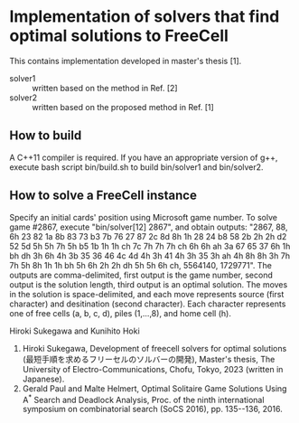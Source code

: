# Implementation of solvers that find optimal solutions to FreeCell

This contains implementation developed in master's thesis [1].

<dl>
<dt> solver1 </dt>
<dd> written based on the method in Ref. [2] </dd>
<dt> solver2 </dt>
<dd> written based on the proposed method in Ref. [1] </dd>
</dl>

## How to build

A C++11 compiler is required. If you have an appropriate version of g++, execute bash script bin/build.sh to build bin/solver1 and bin/solver2.

## How to solve a FreeCell instance

Specify an initial cards' position using Microsoft game number. To solve game #2867, execute "bin/solver[12] 2867", and obtain outputs: "2867, 88, 6h 23 82 1a 8b 83 73 b3 7b 76 27 87 2c 8d 8h 1h 28 24 b8 58 2b 2h 2h d2 52 5d 5h 5h 7h 5h b5 1b 1h 1h ch 7c 7h 7h 7h ch 6h 6h ah 3a 67 65 37 6h 1h bh dh 3h 6h 4h 3b 35 36 46 4c 4d 4h 3h 41 4h 3h 35 3h ah 4h 8h 8h 3h 7h 7h 5h 8h 1h 1h bh 5h 6h 2h 2h dh 5h 5h 6h ch, 5564140, 1729771".
The outputs are comma-delimited, first output is the game number, second output is the solution length, third output is an optimal solution.
The moves in the solution is space-delimited, and each move represents source (first character) and desitination (second character). Each character represents one of free cells (a, b, c, d), piles (1,...,8), and home cell (h).


Hiroki Sukegawa and Kunihito Hoki

1. Hiroki Sukegawa, Development of freecell solvers for optimal solutions (最短手順を求めるフリーセルのソルバーの開発), Master's thesis, The University of Electro-Communications, Chofu, Tokyo, 2023 (written in Japanese).
2. Gerald Paul and Malte Helmert, Optimal Solitaire Game Solutions Using A<sup>*</sup> Search and Deadlock Analysis, Proc. of the ninth international symposium on combinatorial search (SoCS 2016), pp. 135--136, 2016.
